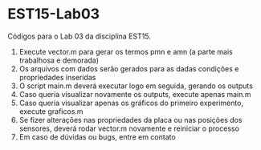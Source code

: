 # EST15-Lab03
Códigos para o Lab 03 da disciplina EST15.

1. Execute vector.m para gerar os termos pmn e amn (a parte mais trabalhosa e demorada)
2. Os arquivos com dados serão gerados para as dadas condições e propriedades inseridas
3. O script main.m deverá executar logo em seguida, gerando os outputs
4. Caso queria visualizar novamente os outputs, execute apenas main.m
5. Caso queria visualizar apenas os gráficos do primeiro experimento, execute graficos.m
6. Se fizer alterações nas propriedades da placa ou nas posições dos sensores, deverá rodar vector.m novamente e reiniciar o processo
7. Em caso de dúvidas ou bugs, entre em contato
